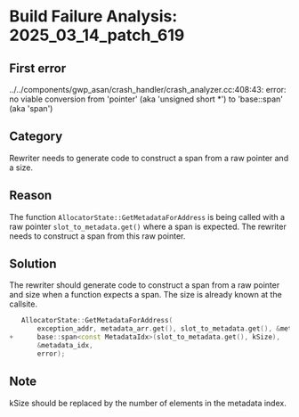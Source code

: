 # Build Failure Analysis: 2025_03_14_patch_619

## First error

../../components/gwp_asan/crash_handler/crash_analyzer.cc:408:43: error: no viable conversion from 'pointer' (aka 'unsigned short *') to 'base::span<const MetadataIdx>' (aka 'span<const unsigned short>')

## Category
Rewriter needs to generate code to construct a span from a raw pointer and a size.

## Reason
The function `AllocatorState::GetMetadataForAddress` is being called with a raw pointer `slot_to_metadata.get()` where a span is expected. The rewriter needs to construct a span from this raw pointer.

## Solution
The rewriter should generate code to construct a span from a raw pointer and size when a function expects a span. The size is already known at the callsite.

```c++
   AllocatorState::GetMetadataForAddress(
       exception_addr, metadata_arr.get(), slot_to_metadata.get(), &metadata_idx,
+      base::span<const MetadataIdx>(slot_to_metadata.get(), kSize),
       &metadata_idx,
       error);
 ```

## Note
kSize should be replaced by the number of elements in the metadata index.